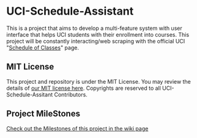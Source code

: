 # UCI-Schedule-Assistant
This is a project that aims to develop a multi-feature system with user interface that helps UCI students with their enrollment into courses. This project will be constantly interacting/web scraping with the official UCI "[Schedule of Classes](https://www.reg.uci.edu/perl/WebSoc)" page.

## MIT License
This project and repository is under the MIT License. You may review the details of [our MIT license here](https://github.com/JiJiU33C43I/UCI-Schedule-Assistant/blob/master/LICENSE). Copyrights are reserved to all UCI-Schedule-Assitant Contributors.

## Project MileStones
[Check out the Milestones of this project in the wiki page](https://github.com/JiJiU33C43I/UCI-Schedule-Assistant/wiki/Reached-Goals)
